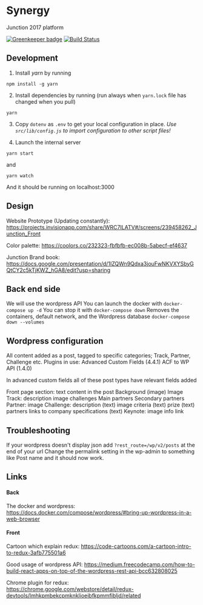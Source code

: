 # Synergy
Junction 2017 platform

[![Greenkeeper badge](https://badges.greenkeeper.io/hackjunction/Synergy.svg)](https://greenkeeper.io/)
[![Build Status](https://travis-ci.org/hackjunction/Synergy.svg?branch=master)](https://travis-ci.org/hackjunction/Synergy)

## Development

1. Install *yarn* by running
```
npm install -g yarn
```

2. Install dependencies by running (run always when `yarn.lock` file has changed when you pull)
```
yarn
```

3. Copy `dotenv` as `.env` to get your local configuration in place. *Use `src/lib/config.js` to import configuration to other script files!*

4. Launch the internal server
```
yarn start
```
and
```
yarn watch
```
And it should be running on localhost:3000


## Design

Website Prototype (Updating constantly):
https://projects.invisionapp.com/share/WRC7ILATV#/screens/239458262_Junction_Front

Color palette:
https://coolors.co/232323-fbfbfb-ec008b-5abecf-ef4637

Junction Brand book:
https://docs.google.com/presentation/d/1IZQWn9Qdxa3jouFwNKVXYSbyGQtCY2c5kTjKWZ_hGA8/edit?usp=sharing

## Back end side

We will use the wordpress API
You can launch the docker with `docker-compose up -d`
You can stop it with `docker-compose down`
Removes the containers, default network, and the Wordpress database `docker-compose down --volumes`

## Wordpress configuration

All content added as a post, tagged to specific categories; Track, Partner, Challenge etc.
Plugins in use:
  Advanced Custom Fields (4.4.1)
  ACF to WP API (1.4.0)

In advanced custom fields all of these post types have relevant fields added

Front page section: text content in the post
  Background (image)
  Image
Track:
  description
  image
  challenges
  Main partners
  Secondary partners
Partner:
  image
Challenge:
  description (text)
  image
  criteria (text)
  prize (text)
  partners
  links to company specifications (text)
Keynote:
  image
  info
  link


## Troubleshooting

If your wordpress doesn't display json add `?rest_route=/wp/v2/posts` at the end of your url
Change the permalink setting in the wp-admin to something like Post name and it should now work.

## Links

#### Back
The docker and wordpress:
https://docs.docker.com/compose/wordpress/#bring-up-wordpress-in-a-web-browser

#### Front
Cartoon which explain redux:
https://code-cartoons.com/a-cartoon-intro-to-redux-3afb775501a6

Good usage of wordpress API:
https://medium.freecodecamp.com/how-to-build-react-apps-on-top-of-the-wordpress-rest-api-bcc632808025

Chrome plugin for redux:
https://chrome.google.com/webstore/detail/redux-devtools/lmhkpmbekcpmknklioeibfkpmmfibljd/related
